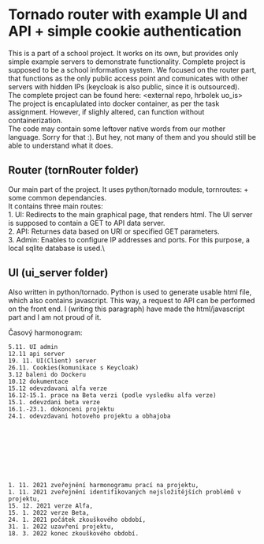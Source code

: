 # Tornado router with example UI and API + simple cookie authentication
This is a part of a school project. It works on its own, but provides only simple example servers to demonstrate functionality. Complete project is supposed to be a school information system. We focused on the router part, that functions as the only public access point and comunicates with other servers with hidden IPs (keycloak is also public, since it is outsourced).\
The complete project can be found here: <external repo, hrbolek uo_is>\
The project is encaplulated into docker container, as per the task assignment. However, if slighly altered, can function without containerization.\
The code may contain some leftover native words from our mother language. Sorry for that :). But hey, not many of them and you should still be able to understand what it does.

## Router (tornRouter folder)
Our main part of the project. It uses python/tornado module, tornroutes: <external project repo> + some common dependancies.\
It contains three main routes:\
    1. UI: Redirects to the main graphical page, that renders html. The UI server is supposed to contain a GET to API data server.\
    2. API: Returnes data based on URI or specified GET parameters.\
    3. Admin: Enables to configure IP addresses and ports. For this purpose, a local sqlite database is used.\

## UI (ui_server folder)
Also written in python/tornado. Python is used to generate usable html file, which also contains javascript. This way, a request to API can be performed on the front end. I (writing this paragraph) have made the html/javascript part and I am not proud of it. 

Časový harmonogram:

    5.11. UI admin
    12.11 api server
    19. 11. UI(Client) server
    26.11. Cookies(komunikace s Keycloak)
    3.12 baleni do Dockeru
    10.12 dokumentace
    15.12 odevzdavani alfa verze
    16.12-15.1. prace na Beta verzi (podle vysledku alfa verze)
    15.1. odevzdani beta verze
    16.1.-23.1. dokonceni projektu
    24.1. odevzdavani hotoveho projektu a obhajoba









    1. 11. 2021 zveřejnění harmonogramu prací na projektu,
    1. 11. 2021 zveřejnění identifikovaných nejsložitějších problémů v projektu,
    15. 12. 2021 verze Alfa,
    15. 1. 2022 verze Beta,
    24. 1. 2021 počátek zkouškového období,
    31. 1. 2022 uzavření projektu,
    18. 3. 2022 konec zkouškového období. 
